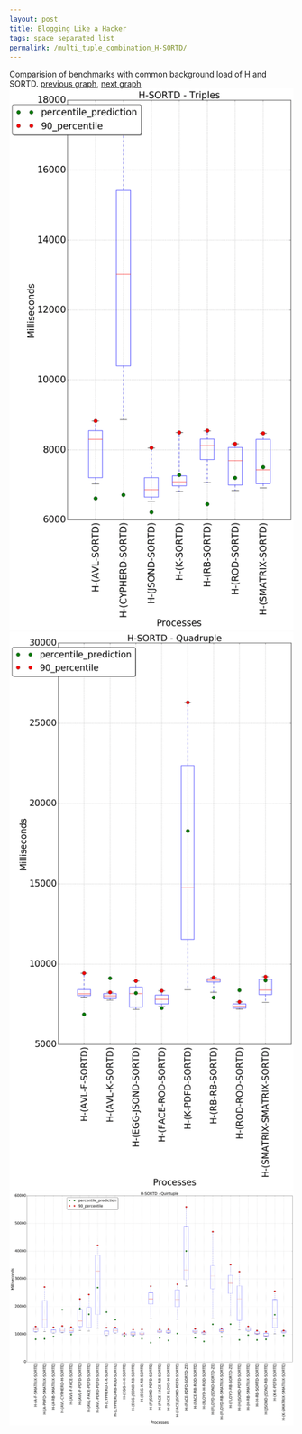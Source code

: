 ```yaml
---
layout: post
title: Blogging Like a Hacker
tags: space separated list
permalink: /multi_tuple_combination_H-SORTD/
---
```


Comparision of benchmarks with common background load of H and SORTD.
[previous graph](../multi_tuple_combination_H-SMATRIX/), [next graph](../multi_tuple_combination_H-ZB/)
![graph figure](./images/triple/H/H-SORTD_box.png)![graph figure](./images/quadruple/H/H-SORTD_box.png)![graph figure](./images/quintuple/H/H-SORTD_box.png)